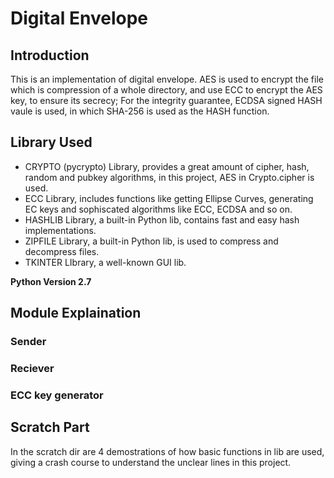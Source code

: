 # Digital Envelope
## Introduction
This is an implementation of digital envelope. AES is used to encrypt the file which is compression of a whole directory,
and use ECC to encrypt the AES key, to ensure its secrecy; For the integrity guarantee, ECDSA signed HASH vaule is used, 
in which SHA-256 is used as the HASH function.

## Library Used
- CRYPTO (pycrypto) Library, provides a great amount of cipher, hash, random and pubkey algorithms, in this project, AES in Crypto.cipher is used.
- ECC Library, includes functions like getting Ellipse Curves, generating EC keys and sophiscated algorithms like ECC, ECDSA and so on.
- HASHLIB Library, a built-in Python lib, contains fast and easy hash implementations.
- ZIPFILE Library, a built-in Python lib, is used to compress and decompress files.
- TKINTER LIbrary, a well-known GUI lib.

**Python Version 2.7**



## Module Explaination

### Sender

### Reciever

### ECC key generator

## Scratch Part
In the scratch dir are 4 demostrations of how basic functions in lib are used, giving a crash course to understand the unclear lines in this project.